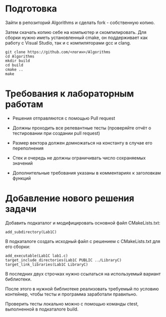 # Подготовка

Зайти в репозиторий Algorithms и сделать fork - собственную копию.

Затем скачать копию себе на компьютер и скомпилировать. Для сборки нужно иметь установленный cmake,
он поддерживает как работу с Visual Studio, так и с компиляторами gcc и clang.

    git clone https://github.com/<логин>/Algorithms
    cd Algorithms
    mkdir build
    cd build
    cmake ..
    make

# Требования к лабораторным работам

* Решения отправляются с помощью Pull request
* Должны проходить все релевантные тесты (проверяйте отчёт о тестировании при создании pull request)

* Размер вектора должен домножаться на константу в случае его переполнения
* Стек и очередь не должны ограничивать число сохраняемых значений
* Дополнительные требования указаны в комментариях к заголовкам функций

# Добавление нового решения задачи

Добавить подкаталог и модифицировать основной файл CMakeLists.txt:

    add_subdirectory(Lab1C)

В подкаталоге создать исходный файл с решением с CMakeLists.txt для его сборки:

    add_executable(Lab1C lab1.c)
    target_include_directories(Lab1C PUBLIC ../LibraryC)
    target_link_libraries(Lab1C LibraryC)

В последних двух строчках нужно ссылаться на используемый вариант библиотеки.

После этого в нужной библиотеке реализовать требуемый по условию контейнер, чтобы
тесты и программа заработали правильно.

Проверить тесты локально можно с помощью команды ctest, выполненной в подкаталоге build.

